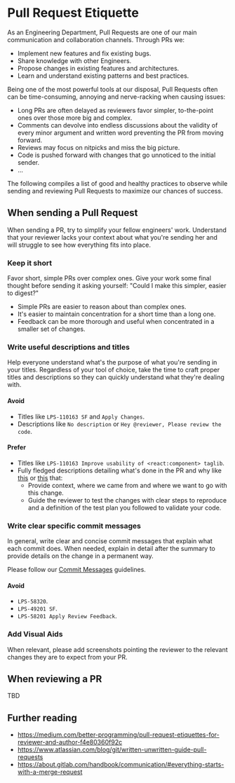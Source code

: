# Pull Request Etiquette

As an Engineering Department, Pull Requests are one of our main communication and collaboration channels. Through PRs we:

-   Implement new features and fix existing bugs.
-   Share knowledge with other Engineers.
-   Propose changes in existing features and architectures.
-   Learn and understand existing patterns and best practices.

Being one of the most powerful tools at our disposal, Pull Requests often can be time-consuming, annoying and nerve-racking when causing issues:

-   Long PRs are often delayed as reviewers favor simpler, to-the-point ones over those more big and complex.
-   Comments can devolve into endless discussions about the validity of every minor argument and written word preventing the PR from moving forward.
-   Reviews may focus on nitpicks and miss the big picture.
-   Code is pushed forward with changes that go unnoticed to the initial sender.
-   ...

The following compiles a list of good and healthy practices to observe while sending and reviewing Pull Requests to maximize our chances of success.

## When sending a Pull Request

When sending a PR, try to simplify your fellow engineers' work. Understand that your reviewer lacks your context about what you're sending her and will struggle to see how everything fits into place.

### Keep it short

Favor short, simple PRs over complex ones. Give your work some final thought before sending it asking yourself: "Could I make this simpler, easier to digest?"

-   Simple PRs are easier to reason about than complex ones.
-   It's easier to maintain concentration for a short time than a long one.
-   Feedback can be more thorough and useful when concentrated in a smaller set of changes.

### Write useful descriptions and titles

Help everyone understand what's the purpose of what you're sending in your titles. Regardless of your tool of choice, take the time to craft proper titles and descriptions so they can quickly understand what they're dealing with.

#### Avoid

-   Titles like `LPS-110163 SF` and `Apply Changes`.
-   Descriptions like `No description` or `Hey @reviewer, Please review the code`.

#### Prefer

-   Titles like `LPS-110163 Improve usability of <react:component> taglib`.
-   Fully fledged descriptions detailing what's done in the PR and why like [this](https://github.com/brianchandotcom/liferay-portal/pull/86171) or [this](https://github.com/brianchandotcom/liferay-portal/pull/86312) that:
    -   Provide context, where we came from and where we want to go with this change.
    -   Guide the reviewer to test the changes with clear steps to reproduce and a definition of the test plan you followed to validate your code.

### Write clear specific commit messages

In general, write clear and concise commit messages that explain what each commit does. When needed, explain in detail after the summary to provide details on the change in a permanent way.

Please follow our [Commit Messages](./commit_messages.md) guidelines.

#### Avoid

-   `LPS-58320`.
-   `LPS-49201 SF`.
-   `LPS-58201 Apply Review Feedback`.

### Add Visual Aids

When relevant, please add screenshots pointing the reviewer to the relevant changes they are to expect from your PR.

## When reviewing a PR

TBD

## Further reading

-   https://medium.com/better-programming/pull-request-etiquettes-for-reviewer-and-author-f4e80360f92c
-   https://www.atlassian.com/blog/git/written-unwritten-guide-pull-requests
-   https://about.gitlab.com/handbook/communication/#everything-starts-with-a-merge-request
